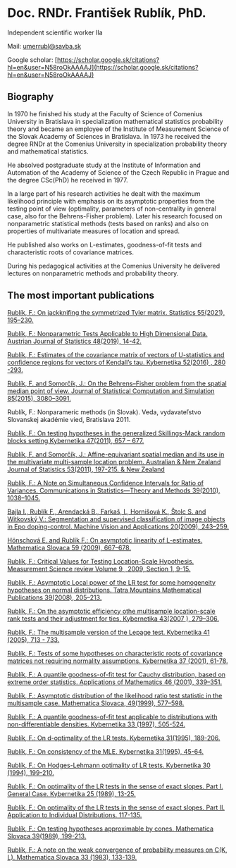 Doc. RNDr. František Rublík, PhD.
=================================

Independent scientific worker IIa

Mail: umerrubl@savba.sk

Google scholar: [https://scholar.google.sk/citations?hl=en&user=N58roOkAAAAJ](https://scholar.google.sk/citations?hl=en&user=N58roOkAAAAJ)

Biography
---------

In 1970 he finished his study at the Faculty of Science of Comenius University in Bratislava in specialization mathematical statistics probability theory and became an employee of the Institute of Measurement Science of the Slovak Academy of Sciences in Bratislava. In 1973 he received the degree RNDr at the Comenius University in specialization probability theory and mathematical statistics.

He absolved postgraduate study at the Institute of Information and Automation of the Academy of Science of the Czech Republic in Prague and the degree CSc(PhD) he received in 1977.

In a large part of his research activities he dealt with the maximum likelihood principle with emphasis on its asymptotic properties from the testing point of view (optimality, parameters of non-centrality in general case, also for the Behrens-Fisher problem). Later his research focused on nonparametric statistical methods (tests based on ranks) and also on properties of multivariate measures of location and spread.

He published also works on L-estimates, goodness-of-fit tests and characteristic roots of covariance matrices.

During his pedagogical activities at the Comenius University he delivered lectures on nonparametric methods and probability theory.

The most important publications
-------------------------------

[Rublík, F.: On jackknifing the symmetrized Tyler matrix. Statistics 55(2021), 195–230.](https://www.tandfonline.com/doi/abs/10.1080/02331888.2020.1824230)

[Rublík, F.: Nonparametric Tests Applicable to High Dimensional Data. Austrian Journal of Statistics 48(2019), 14-42.](publications/02NonaparametricTestsAJS2019.pdf)

[Rublík, F.: Estimates of the covariance matrix of vectors of U-statistics and confidence regions for vectors of Kendall’s tau. Kybernetika 52(2016) , 280 -293.](publications/03EstimatesCovarianceKybernetika2016.pdf)

[Rublík, F. and Somorčík, J.: On the Behrens–Fisher problem from the spatial median point of view. Journal of Statistical Computation and Simulation 85(2015), 3080–3091.](https://www.tandfonline.com/doi/abs/10.1080/00949655.2014.951358)

Rublík, F.: Nonparameric methods (in Slovak). Veda, vydavateľstvo Slovanskej akadémie vied, Bratislava 2011.

[Rublík, F.: On testing hypotheses in the generalized Skillings-Mack random blocks setting.Kybernetika 47(2011), 657 – 677.](publications/06TestingGeneralizedKybernetika2011.pdf)

[Rublík, F. and Somorčík, J.: Affine-equivariant spatial median and its use in the multivariate multi-sample location problem. Australian & New Zealand Journal of Statistics 53(2011), 197-215. & New Zealand](https://onlinelibrary.wiley.com/doi/abs/10.1111/j.1467-842X.2011.00624.x)

[Rublík, F.: A Note on Simultaneous Confidence Intervals for Ratio of Variances. Communications in Statistics—Theory and Methods 39(2010), 1038–1045.](https://www.tandfonline.com/doi/abs/10.1080/03610920902846547)

[Bajla I., Rublík F., Arendacká B., Farkaš, I., Hornišová K., Štolc S. and Witkovský V.: Segmentation and supervised classification of image objects in Epo doping-control. Machine Vision and Applications 20(2009), 243–259.](publications/09SegmentationMachine2009.pdf)

[Hönschová E. and Rublík F.: On asymptotic linearity of L-estimates. Mathematica Slovaca 59 (2009), 667–678.](publications/10HonschovaRublikAsymptMatSl2009.pdf)

[Rublík, F.: Critical Values for Testing Location-Scale Hypothesis. Measurement Science review Volume 9 , 2009, Section 1, 9-15.](publications/11CriticalvaluesMeasScRev2009.pdf)

[Rublík, F.: Asymptotic Local power of the LR test for some homogeneity hypotheses on normal distributions. Tatra Mountains Mathematical Publications 39(2008), 205–213.](publications/12AsymptoticLocalTatraMount2008.pdf)

[Rublík, F.: On the asymptotic efficiency othe multisample location-scale rank tests and their adjustment for ties. Kybernetika 43(2007 ), 279–306.](publications/13AsymptEfficiencyKybernetika2007.pdf)

[Rublík, F.: The multisample version of the Lepage test. Kybernetika 41 (2005), 713 - 733.](publications/14MultisampleVersKybernetika2005.pdf)

[Rublík, F.: Tests of some hypotheses on characteristic roots of covariance matrices not requiring normality assumptions. Kybernetika 37 (2001), 61-78.](publications/15TestsCharactRootsKybernetika2001.pdf)

[Rublík, F.: A quantile goodness-of-fit test for Cauchy distribution, based on extreme order statistics. Applications of Mathematics 46 (2001), 339–351.](publications/16QuantileGoodnessAplicatMat.pdf)

[Rublík, F.: Asymptotic distribution of the likelihood ratio test statistic in the multisample case. Mathematica Slovaca, 49(1999), 577–598.](publications/17AsymptDistrLikelihoodMatSlov1999.pdf)

[Rublík, F.: A quantile goodness-of-fit test applicable to distributions with non-differentiable densities. Kybernetika 33 (1997), 505-524.](publications/18quantileKybernetika1997.pdf)

[Rublík, F.: On d-optimality of the LR tests. Kybernetika 31(1995), 189-206.](publications/19doptimalityKybernetika1995.pdf)

[Rublík, F.: On consistency of the MLE. Kybernetika 31(1995), 45-64.](publications/20consistencyKybernetika1995.pdf)

[Rublík, F.: On Hodges-Lehmann optimality of LR tests. Kybernetika 30 (1994), 199-210.](publications/21HodgesKybernetika1994.pdf)

[Rublík, F.: On optimality of the LR tests in the sense of exact slopes. Part I. General Case. Kybernetika 25 (1989), 13-25.](publications/22optimalityLRPart1Kybernetika1995.pdf)

[Rublík, F.: On optimality of the LR tests in the sense of exact slopes. Part II. Application to Individual Distributions. 117-135.](publications/23optimalityLRPart2Kybernetika1995.pdf)

[Rublík, F.: On testing hypotheses approximable by cones. Mathematica Slovaca 39(1989), 199-213.](publications/24MathSlov_39-1989-2_9.pdf)

[Rublík, F.: A note on the weak convergence of probability measures on C(K, L). Mathematica Slovaca 33 (1983), 133-139.](publications/25MathSlov_33-1983-2_2.pdf)